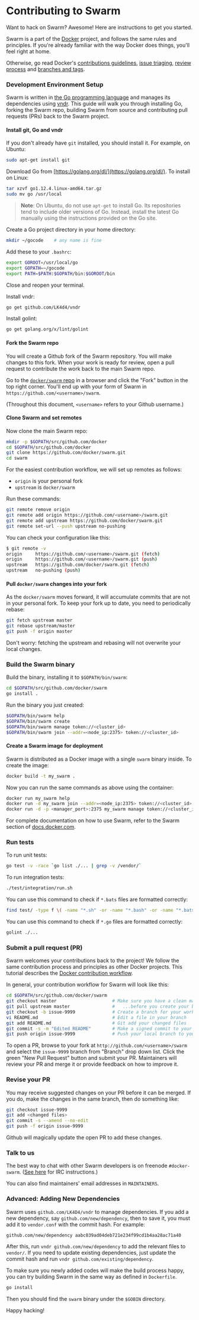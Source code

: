 # Contributing to Swarm

Want to hack on Swarm? Awesome! Here are instructions to get you
started.

Swarm is a part of the [Docker](https://www.docker.com) project, and follows
the same rules and principles. If you're already familiar with the way
Docker does things, you'll feel right at home.

Otherwise, go read Docker's
[contributions guidelines](https://github.com/docker/docker/blob/master/CONTRIBUTING.md),
[issue triaging](https://github.com/docker/docker/blob/master/project/ISSUE-TRIAGE.md),
[review process](https://github.com/docker/docker/blob/master/project/REVIEWING.md) and
[branches and tags](https://github.com/docker/docker/blob/master/project/BRANCHES-AND-TAGS.md).

### Development Environment Setup

Swarm is written in [the Go programming language](http://golang.org) and manages its dependencies using [vndr](http://github.com/LK4D4/vndr).  This guide will walk you through installing Go, forking the Swarm repo, building Swarm from source and contributing pull requests (PRs) back to the Swarm project.

#### Install git, Go and vndr
If you don't already have `git` installed, you should install it.  For example, on Ubuntu:
```sh
sudo apt-get install git
```

Download Go from [https://golang.org/dl/](https://golang.org/dl/).  To install on Linux:
```sh
tar xzvf go1.12.4.linux-amd64.tar.gz
sudo mv go /usr/local
```

> **Note**: On Ubuntu, do not use `apt-get` to install Go.  Its repositories tend
> to include older versions of Go.  Instead, install the latest Go manually using the
> instructions provided on the Go site.

Create a Go project directory in your home directory:
```sh
mkdir ~/gocode    # any name is fine
```

Add these to your `.bashrc`:
```sh
export GOROOT=/usr/local/go
export GOPATH=~/gocode
export PATH=$PATH:$GOPATH/bin:$GOROOT/bin
```

Close and reopen your terminal.

Install vndr:

```sh
go get github.com/LK4d4/vndr
```

Install golint:

```sh
go get golang.org/x/lint/golint
```

#### Fork the Swarm repo

You will create a Github fork of the Swarm repository.  You will make changes to this fork.  When your work is ready for review, open a pull request to contribute the work back to the main Swarm repo.

Go to the [`docker/swarm` repo](https://github.com/docker/swarm) in a browser and click the "Fork" button in the top right corner.  You'll end up with your form of Swarm in `https://github.com/<username>/swarm`.

(Throughout this document, `<username>` refers to your Github username.)

#### Clone Swarm and set remotes

Now clone the main Swarm repo:

```sh
mkdir -p $GOPATH/src/github.com/docker
cd $GOPATH/src/github.com/docker
git clone https://github.com/docker/swarm.git
cd swarm
```

For the easiest contribution workflow, we will set up remotes as follows:
  * `origin` is your personal fork
  * `upstream` is `docker/swarm`

Run these commands:

```sh
git remote remove origin
git remote add origin https://github.com/<username>/swarm.git
git remote add upstream https://github.com/docker/swarm.git
git remote set-url --push upstream no-pushing
```

You can check your configuration like this:
```sh
$ git remote -v
origin     https://github.com/<username>/swarm.git (fetch)
origin     https://github.com/<username>/swarm.git (push)
upstream   https://github.com/docker/swarm.git (fetch)
upstream   no-pushing (push)
```

#### Pull `docker/swarm` changes into your fork

As the `docker/swarm` moves forward, it will accumulate commits that are not in your personal fork.  To keep your fork up to date, you need to periodically rebase:

```sh
git fetch upstream master
git rebase upstream/master
git push -f origin master
```

Don't worry:  fetching the upstream and rebasing will not overwrite your local changes.

### Build the Swarm binary

Build the binary, installing it to `$GOPATH/bin/swarm`:

```sh
cd $GOPATH/src/github.com/docker/swarm
go install .
```

Run the binary you just created:

```sh
$GOPATH/bin/swarm help
$GOPATH/bin/swarm create
$GOPATH/bin/swarm manage token://<cluster_id>
$GOPATH/bin/swarm join --addr=<node_ip:2375> token://<cluster_id>
```

#### Create a Swarm image for deployment

Swarm is distributed as a Docker image with a single `swarm` binary inside.  To create the image:

```sh
docker build -t my_swarm .
```

Now you can run the same commands as above using the container:

```sh
docker run my_swarm help
docker run -d my_swarm join --addr=<node_ip:2375> token://<cluster_id>
docker run -d -p <manager_port>:2375 my_swarm manage token://<cluster_id>
```

For complete documentation on how to use Swarm, refer to the Swarm section of [docs.docker.com](http://docs.docker.com/).


### Run tests

To run unit tests:

```sh
go test -v -race `go list ./... | grep -v /vendor/`
```

To run integration tests:

```sh
./test/integration/run.sh
```

You can use this command to check if `*.bats` files are formatted correctly:

```sh
find test/ -type f \( -name "*.sh" -or -name "*.bash" -or -name "*.bats" \) -exec grep -Hn -e "^ " {} \;
```

You can use this command to check if `*.go` files are formatted correctly:

```sh
golint ./...
```

### Submit a pull request (PR)

Swarm welcomes your contributions back to the project!  We follow the same contribution process and principles as other Docker projects.  This tutorial describes the [Docker contribution workflow](https://docs.docker.com/opensource/workflow/make-a-contribution/).

In general, your contribution workflow for Swarm will look like this:

```sh
cd $GOPATH/src/github.com/docker/swarm
git checkout master                     # Make sure you have a clean master
git pull upstream master                #   ...before you create your branch.
git checkout -b issue-9999              # Create a branch for your work
vi README.md                            # Edit a file in your branch
git add README.md                       # Git add your changed files
git commit -s -m "Edited README"        # Make a signed commit to your local branch
git push origin issue-9999              # Push your local branch to your fork
```

To open a PR, browse to your fork at `http://github.com/<username>/swarm` and select the `issue-9999` branch from "Branch" drop down list.  Click the green "New Pull Request" button and submit your PR.  Maintainers will review your PR and merge it or provide feedback on how to improve it.


### Revise your PR

You may receive suggested changes on your PR before it can be merged.  If you do, make the changes in the same branch, then do something like:

```sh
git checkout issue-9999
git add <changed files>
git commit -s --amend --no-edit
git push -f origin issue-9999
```

Github will magically update the open PR to add these changes.

### Talk to us

The best way to chat with other Swarm developers is on freenode `#docker-swarm`.  ([See here](https://docs.docker.com/opensource/get-help/) for IRC instructions.)

You can also find maintainers' email addresses in `MAINTAINERS`.

### Advanced:  Adding New Dependencies

Swarm uses `github.com/LK4D4/vndr` to manage dependencies. If you add a new dependency, say `github.com/new/dependency`, then to save it, you must add it to `vendor.conf` with the commit hash. For example:

```
github.com/new/dependency aabc039ad04deb721e234f99cd1b4aa28ac71a40
```

After this, run `vndr github.com/new/dependency` to add the relevant files to `vendor/`. If you need to update existing dependencies, just update the commit hash and run `vndr github.com/existing/dependency`.

To make sure you newly added codes will make the build process happy, you can try building Swarm in the same way as defined in `Dockerfile`.

```sh
go install
```
Then you should find the `swarm` binary under the `$GOBIN` directory.

Happy hacking!
